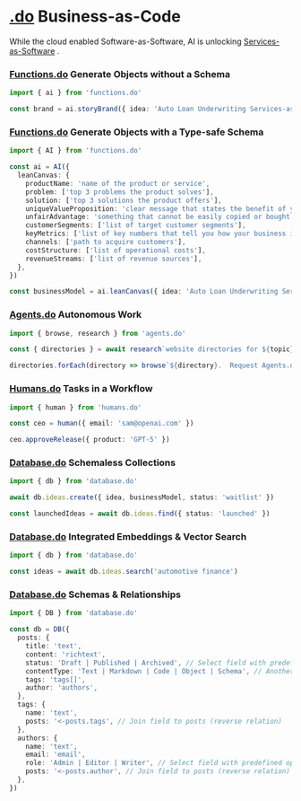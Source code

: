 # [.do](https://dotdo.ai) Business-as-Code

While the cloud enabled Software-as-Software, AI is unlocking [Services-as-Software](https://services.do) .

### [Functions.do](https://functions.do) Generate Objects without a Schema

```ts
import { ai } from 'functions.do'

const brand = ai.storyBrand({ idea: 'Auto Loan Underwriting Services-as-Software' })
```

### [Functions.do](https://functions.do) Generate Objects with a Type-safe Schema

```ts
import { AI } from 'functions.do'

const ai = AI({
  leanCanvas: {
    productName: 'name of the product or service',
    problem: ['top 3 problems the product solves'],
    solution: ['top 3 solutions the product offers'],
    uniqueValueProposition: 'clear message that states the benefit of your product',
    unfairAdvantage: 'something that cannot be easily copied or bought',
    customerSegments: ['list of target customer segments'],
    keyMetrics: ['list of key numbers that tell you how your business is doing'],
    channels: ['path to acquire customers'],
    costStructure: ['list of operational costs'],
    revenueStreams: ['list of revenue sources'],
  },
})

const businessModel = ai.leanCanvas({ idea: 'Auto Loan Underwriting Services-as-Software' })
```

### [Agents.do](https://agents.do) Autonomous Work

```ts
import { browse, research } from 'agents.do'

const { directories } = await research`website directories for ${topic}`({ directories: [String] })

directories.forEach(directory => browse`${directory}.  Request Agents.do to be added to the directory.`)
```


### [Humans.do](https://humans.do) Tasks in a Workflow

```ts
import { human } from 'humans.do'

const ceo = human({ email: 'sam@openai.com' })

ceo.approveRelease({ product: 'GPT-5' })
```

### [Database.do](https://database.do) Schemaless Collections

```typescript
import { db } from 'database.do'

await db.ideas.create({ idea, businessModel, status: 'waitlist' })

const launchedIdeas = await db.ideas.find({ status: 'launched' })
```

### [Database.do](https://database.do) Integrated Embeddings & Vector Search

```typescript
import { db } from 'database.do'

const ideas = await db.ideas.search('automotive finance')
```

### [Database.do](https://database.do) Schemas & Relationships

```typescript
import { DB } from 'database.do'

const db = DB({
  posts: {
    title: 'text',
    content: 'richtext',
    status: 'Draft | Published | Archived', // Select field with predefined options
    contentType: 'Text | Markdown | Code | Object | Schema', // Another select field example
    tags: 'tags[]',
    author: 'authors',
  },
  tags: {
    name: 'text',
    posts: '<-posts.tags', // Join field to posts (reverse relation)
  },
  authors: {
    name: 'text',
    email: 'email',
    role: 'Admin | Editor | Writer', // Select field with predefined options
    posts: '<-posts.author', // Join field to posts (reverse relation)
  },
})
```
